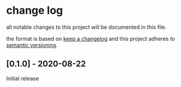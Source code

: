# change log

all notable changes to this project will be documented in this file.

the format is based on [keep a changelog](http://keepachangelog.com/)
and this project adheres to [semantic versioning](http://semver.org/).

## [0.1.0] - 2020-08-22

Initial release
